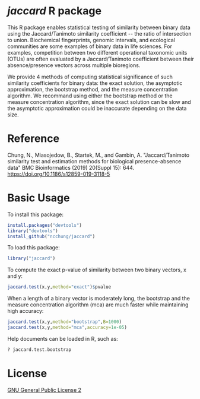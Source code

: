 # *jaccard* R package

This R package enables statistical testing of similarity between binary data using the Jaccard/Tanimoto similarity coefficient -- the ratio of intersection to union. Biochemical fingerprints, genomic intervals, and ecological communities are some examples of binary data in life sciences. For examples, competition between two different operational taxonomic units (OTUs) are often evaluated by a Jaccard/Tanimoto coefficient between their absence/presence vectors across multiple bioregions.

We provide 4 methods of computing statistical significance of such similarity coefficients for binary data: the exact solution, the asymptotic approximation, the bootstrap method, and the measure concentration algorithm. We recommand using either the bootstrap method or the measure concentration algorithm, since the exact solution can be slow and the asymptotic approximation could be inaccurate depending on the data size.

# Reference

Chung, N., Miasojedow, B., Startek, M., and Gambin, A. "Jaccard/Tanimoto similarity test and estimation methods for biological presence-absence data" BMC Bioinformatics (2019) 20(Suppl 15): 644. https://doi.org/10.1186/s12859-019-3118-5

# Basic Usage

To install this package:

```R
install.packages("devtools")
library("devtools")
install_github("ncchung/jaccard")
```

To load this package:

```R
library("jaccard")
```

To compute the exact p-value of similarity between two binary vectors, x and y:

```R
jaccard.test(x,y,method="exact")$pvalue
```

When a length of a binary vector is moderately long, the bootstrap and the measure concentration algorithm (mca) are much faster while maintaining high accuracy:

```R
jaccard.test(x,y,method="bootstrap",B=1000)
jaccard.test(x,y,method="mca",accuracy=1e-05)
```

Help documents can be loaded in R, such as:

```R
? jaccard.test.bootstrap
```


# License

[GNU General Public License 2](https://opensource.org/licenses/GPL-2.0)
